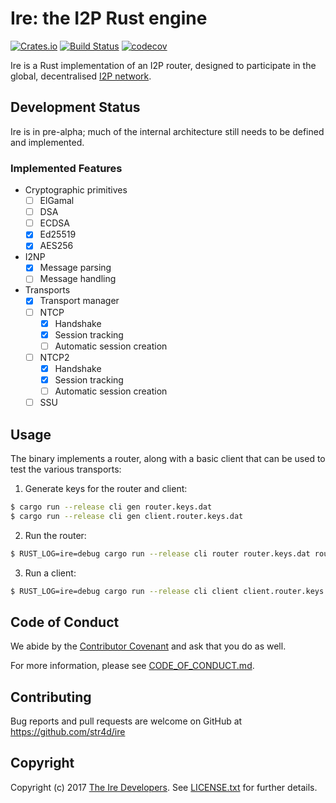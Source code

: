 # Ire: the I2P Rust engine

[![Crates.io](https://img.shields.io/crates/v/ire.svg)](https://crates.io/crates/ire)
[![Build Status](https://travis-ci.org/str4d/ire.svg?branch=master)](https://travis-ci.org/str4d/ire)
[![codecov](https://codecov.io/gh/str4d/ire/branch/master/graph/badge.svg)](https://codecov.io/gh/str4d/ire)

Ire is a Rust implementation of an I2P router, designed to participate in the
global, decentralised [I2P network].

[I2P network]: https://geti2p.net

## Development Status

Ire is in pre-alpha; much of the internal architecture still needs to be defined
and implemented.

### Implemented Features

- Cryptographic primitives
  - [ ] ElGamal
  - [ ] DSA
  - [ ] ECDSA
  - [x] Ed25519
  - [x] AES256
- I2NP
  - [x] Message parsing
  - [ ] Message handling
- Transports
  - [x] Transport manager
  - [ ] NTCP
    - [x] Handshake
    - [x] Session tracking
    - [ ] Automatic session creation
  - [ ] NTCP2
    - [x] Handshake
    - [x] Session tracking
    - [ ] Automatic session creation
  - [ ] SSU

## Usage

The binary implements a router, along with a basic client that can be used to
test the various transports:

1. Generate keys for the router and client:

  ```bash
$ cargo run --release cli gen router.keys.dat
$ cargo run --release cli gen client.router.keys.dat
  ```

2. Run the router:

  ```bash
$ RUST_LOG=ire=debug cargo run --release cli router router.keys.dat router.info 127.0.0.1:12345 127.0.0.1:12346 ntcp2.keys.dat
  ```

3. Run a client:

  ```bash
$ RUST_LOG=ire=debug cargo run --release cli client client.router.keys.dat router.info [NTCP|NTCP2]
  ```

## Code of Conduct

We abide by the [Contributor Covenant][cc] and ask that you do as well.

For more information, please see [CODE_OF_CONDUCT.md].

[cc]: https://contributor-covenant.org
[CODE_OF_CONDUCT.md]: https://github.com/str4d/ire/blob/master/CODE_OF_CONDUCT.md

## Contributing

Bug reports and pull requests are welcome on GitHub at https://github.com/str4d/ire

## Copyright

Copyright (c) 2017 [The Ire Developers][AUTHORS].
See [LICENSE.txt] for further details.

[AUTHORS]: https://github.com/str4d/ire/blob/master/AUTHORS.md
[LICENSE.txt]: https://github.com/str4d/ire/blob/master/LICENSE.txt
